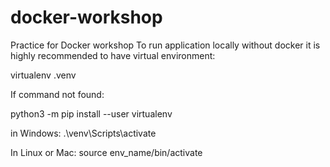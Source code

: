 # docker-workshop
Practice for Docker workshop
To run application locally without docker it is highly recommended to have virtual environment:

virtualenv .venv

If command not found:

python3 -m pip install --user virtualenv

in Windows:
.\venv\Scripts\activate

In Linux or Mac:
source env_name/bin/activate

